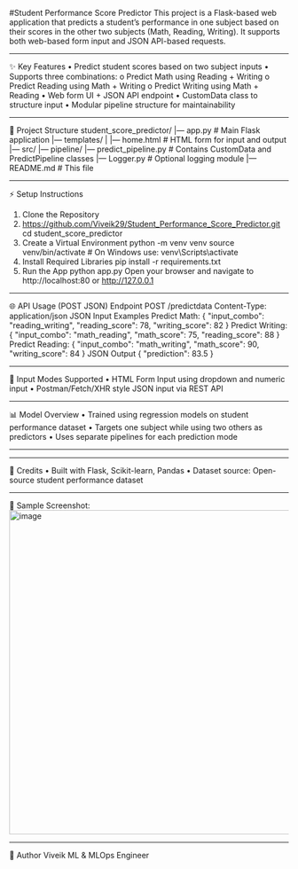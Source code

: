 #Student Performance Score Predictor
This project is a Flask-based web application that predicts a student’s performance in one subject based on their scores in the other two subjects (Math, Reading, Writing). It supports both web-based form input and JSON API-based requests.
________________________________________
✨ Key Features
•	Predict student scores based on two subject inputs
•	Supports three combinations:
o	Predict Math using Reading + Writing
o	Predict Reading using Math + Writing
o	Predict Writing using Math + Reading
•	Web form UI + JSON API endpoint
•	CustomData class to structure input
•	Modular pipeline structure for maintainability
________________________________________
📂 Project Structure
student_score_predictor/
|— app.py                    # Main Flask application
|— templates/
|   |— home.html             # HTML form for input and output
|— src/
    |— pipeline/
        |— predict_pipeline.py  # Contains CustomData and PredictPipeline classes
    |— Logger.py             # Optional logging module
|— README.md                # This file
________________________________________
⚡ Setup Instructions
1. Clone the Repository
2. https://github.com/Viveik29/Student_Performance_Score_Predictor.git
cd student_score_predictor
3. Create a Virtual Environment
python -m venv venv
source venv/bin/activate  # On Windows use: venv\Scripts\activate
4. Install Required Libraries
pip install -r requirements.txt
5. Run the App
python app.py
Open your browser and navigate to http://localhost:80 or http://127.0.0.1
________________________________________
🌐 API Usage (POST JSON)
Endpoint
POST /predictdata
Content-Type: application/json
JSON Input Examples
Predict Math:
{
  "input_combo": "reading_writing",
  "reading_score": 78,
  "writing_score": 82
}
Predict Writing:
{
  "input_combo": "math_reading",
  "math_score": 75,
  "reading_score": 88
}
Predict Reading:
{
  "input_combo": "math_writing",
  "math_score": 90,
  "writing_score": 84
}
JSON Output
{
  "prediction": 83.5
}
________________________________________
📅 Input Modes Supported
•	HTML Form Input using dropdown and numeric input
•	Postman/Fetch/XHR style JSON input via REST API
________________________________________
📊 Model Overview
•	Trained using regression models on student performance dataset
•	Targets one subject while using two others as predictors
•	Uses separate pipelines for each prediction mode
________________________________________
________________________________________
📍 Credits
•	Built with Flask, Scikit-learn, Pandas
•	Dataset source: Open-source student performance dataset
_____________________________________________
🌟 Sample Screenshot:
<img width="861" height="585" alt="image" src="https://github.com/user-attachments/assets/16216b6e-e661-4ef8-aec0-fd218049861e" />

____________________________________




🚀 Author
Viveik
ML & MLOps Engineer
